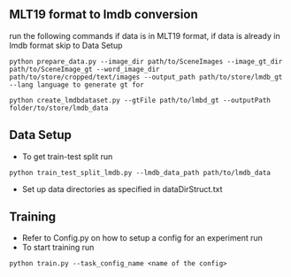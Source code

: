 ## MLT19 format to lmdb conversion 
run the following commands if data is in MLT19 format, if data is already in lmdb format skip to Data Setup 
 ``` 
python prepare_data.py --image_dir path/to/SceneImages --image_gt_dir path/to/SceneImage_gt --word_image_dir path/to/store/cropped/text/images --output_path path/to/store/lmdb_gt --lang language to generate gt for
```
```
python create_lmdbdataset.py --gtFile path/to/lmbd_gt --outputPath folder/to/store/lmdb_data
```
## Data Setup
- To get train-test split run
```
python train_test_split_lmdb.py --lmdb_data_path path/to/lmdb_data
```
- Set up data directories as specified in dataDirStruct.txt
## Training
- Refer to Config.py on how to setup a config for an experiment run
- To start training run
```
python train.py --task_config_name <name of the config>
